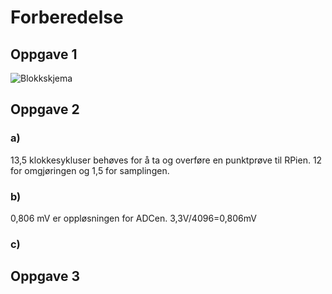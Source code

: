 # Forberedelse

## Oppgave 1

![Blokkskjema](path.to.figure)

## Oppgave 2
  ### a)
  13,5 klokkesykluser behøves for å ta og overføre en punktprøve til RPien. 12 for omgjøringen og 1,5 for samplingen.
  ### b)
  0,806 mV er oppløsningen for ADCen. 3,3V/4096=0,806mV
  ### c)
  
  
## Oppgave 3
